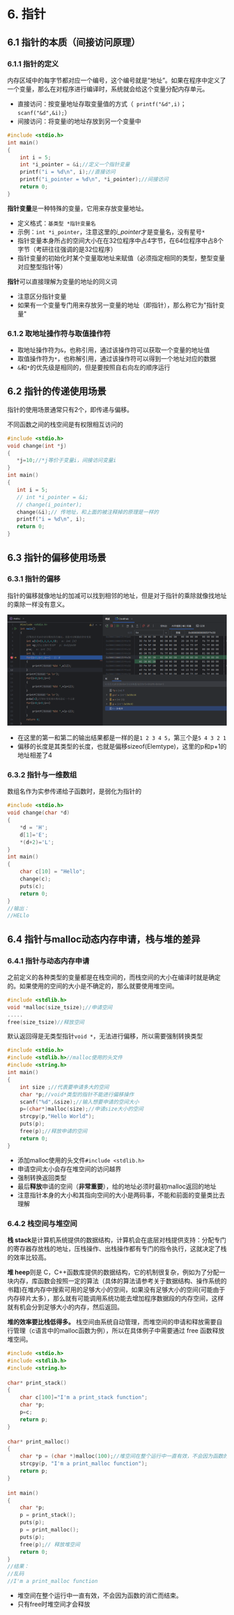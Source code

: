 # 6. 指针

## 6.1 指针的本质（间接访问原理）

### 6.1.1 指针的定义

内存区域中的每字节都对应一个编号，这个编号就是“地址”。如果在程序中定义了一个变量，那么在对程序进行编译时，系统就会给这个变量分配内存单元。

* 直接访问：按变量地址存取变量值的方式（` printf("&d",i)`；`scanf("&d",&i);`）
* 间接访问：将变量i的地址存放到另一个变量中

~~~c
#include <stdio.h>  
int main()  
{  
    int i = 5;  
    int *i_pointer = &i;//定义一个指针变量  
    printf("i = %d\n", i);//直接访问  
    printf("i_pointer = %d\n", *i_pointer);//间接访问  
    return 0;  
}
~~~

**指针变量**是一种特殊的变量，它用来存放变量地址。

* 定义格式：`基类型 *指针变量名`
* 示例：`int *i_pointer`，注意这里的*i_pointer*才是变量名，没有星号`*`
* 指针变量本身所占的空间大小在在32位程序中占4字节，在64位程序中占8个字节（考研往往强调的是32位程序）
* 指针变量的初始化时某个变量取地址来赋值（必须指定相同的类型，整型变量对应整型指针等）

**指针**可以直接理解为变量的地址的同义词

* 注意区分指针变量
* 如果有一个变量专门用来存放另一变量的地址（即指针），那么称它为"指针变量"


### 6.1.2 取地址操作符与取值操作符

* 取地址操作符为`&`，也称引用，通过该操作符可以获取一个变量的地址值
* 取值操作符为`*`，也称解引用，通过该操作符可以得到一个地址对应的数据
* `&`和`*`的优先级是相同的，但是要按照自右向左的顺序运行


## 6.2 指针的传递使用场景

指针的使用场景通常只有2个，即传递与偏移。

不同函数之间的栈空间是有权限相互访问的

 ~~~c
#include <stdio.h>  
void change(int *j)  
{  
    *j=10;//*j等价于变量i，间接访问变量i  
}  
int main()  
{  
    int i = 5;  
    // int *i_pointer = &i;  
    // change(i_pointer);    
    change(&i);// 传地址，和上面的被注释掉的原理是一样的  
    printf("i = %d\n", i);  
    return 0;  
}
 ~~~

## 6.3 指针的偏移使用场景 

### 6.3.1 指针的偏移

指针的偏移就像地址的加减可以找到相邻的地址，但是对于指针的乘除就像找地址的乘除一样没有意义。  


![](attachment/指针的偏移.png)

* 在这里的第一和第二的输出结果都是一样的是`1 2 3 4 5`，第三个是`5 4 3 2 1`
* 偏移的长度是其类型的长度，也就是偏移sizeof(Elemtype)，这里的p和p+1的地址相差了4

### 6.3.2 指针与一维数组

数组名作为实参传递给子函数时，是弱化为指针的

~~~c
#include <stdio.h>  
void change(char *d)  
{  
    *d = 'H';  
    d[1]='E';  
    *(d+2)='L';  
}  
int main()  
{  
    char c[10] = "Hello";  
    change(c);  
    puts(c);  
    return 0;  
}
//输出：
//HELlo
~~~

## 6.4 指针与malloc动态内存申请，栈与堆的差异

### 6.4.1 指针与动态内存申请

之前定义的各种类型的变量都是在栈空间的，而栈空间的大小在编译时就是确定的。如果使用的空间的大小是不确定的，那么就要使用堆空间。

~~~c
#include <stdlib.h>
void *malloc(size_tsize);//申请空间
.....
free(size_tsize)//释放空间
~~~

默认返回得是无类型指针`void *`，无法进行偏移，所以需要强制转换类型

~~~c
#include <stdio.h>  
#include <stdlib.h>//malloc使用的头文件  
#include <string.h>  
int main()  
{  
    int size ;//代表要申请多大的空间  
    char *p;//void*类型的指针不能进行偏移操作
    scanf("%d",&size);//输入想要申请的空间大小  
    p=(char*)malloc(size);//申请size大小的空间  
    strcpy(p,"Hello World");  
    puts(p);  
    free(p);//释放申请的空间  
    return 0;  
}
~~~

* 添加malloc使用的头文件`#include <stdlib.h>`
* 申请空间太小会存在堆空间的访问越界
* 强制转换返回类型
* 最后**释放**申请的空间（**非常重要**），给的地址必须时最初malloc返回的地址
* 注意指针本身的大小和其指向空间的大小是两码事，不能和前面的变量类比去理解

### 6.4.2 栈空间与堆空间

**栈 stack**是计算机系统提供的数据结构，计算机会在底层对栈提供支持：分配专门的寄存器存放栈的地址，压栈操作、出栈操作都有专门的指令执行，这就决定了栈的效率比较高。

**堆 heep**则是 C，C++函数库提供的数据结构，它的机制很复杂，例如为了分配一块内存，库函数会按照一定的算法（具体的算法请参考关于数据结构、操作系统的书籍)在堆内存中搜索可用的足够大小的空间，如果没有足够大小的空间(可能由于内存碎片太多），那么就有可能调用系统功能去增加程序数据段的内存空间，这样就有机会分到足够大小的内存，然后返回。

**堆的效率要比栈低得多。** 栈空间由系统自动管理，而堆空间的申请和释放需要自行管理（c语言中的malloc函数为例），所以在具体例子中需要通过 free 函数释放堆空间。

~~~c
#include <stdio.h>  
#include <stdlib.h>  
#include <string.h>  
  
char* print_stack()  
{  
    char c[100]="I'm a print_stack function";  
    char *p;  
    p=c;  
    return p;  
}  
  
char* print_malloc()  
{  
    char *p = (char *)malloc(100);//堆空间在整个运行中一直有效，不会因为函数的消亡而结束。  
    strcpy(p, "I'm a print_malloc function");  
    return p;  
}  
  
int main()  
{  
    char *p;  
    p = print_stack();  
    puts(p);  
    p = print_malloc();  
    puts(p);  
    free(p);// 释放堆空间  
    return 0;  
}
//结果：
//乱码
//I'm a print_malloc function
~~~

* 堆空间在整个运行中一直有效，不会因为函数的消亡而结束。
* 只有free时堆空间才会释放